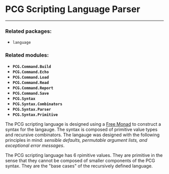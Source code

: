 # PCG Scripting Language Parser
---

### Related packages:
 * `language`

### Related modules:

 - **`PCG.Command.Build`**
 - **`PCG.Command.Echo`**
 - **`PCG.Command.Load`**
 - **`PCG.Command.Read`**
 - **`PCG.Command.Report`**
 - **`PCG.Command.Save`**
 - **`PCG.Syntax`**
 - **`PCG.Syntax.Combinators`**
 - **`PCG.Syntax.Parser`**
 - **`PCG.Syntax.Primitive`**

The PCG scripting language is designed using a [Free Monad](https://www.tweag.io/blog/2018-02-05-free-monads) to construct a syntax for the langauge. The syntax is composed of primitive value types and recursive combinators. The langauge was designed with the following principles in mind: *sensible defaults, permutable argument lists, and exceptional error messages*.

The PCG scripting language has 6 rpimitive values. They are primitive in the sense that they cannot be composed of smaller components of the PCG syntax. They are the "base cases" of the recursively defined language.